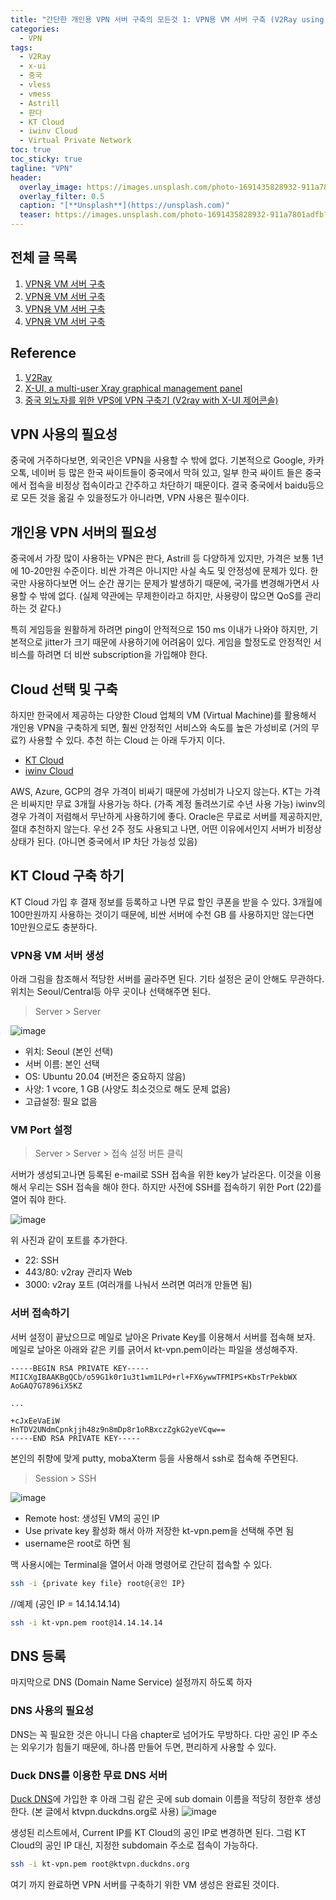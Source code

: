 ```yaml
---
title: "간단한 개인용 VPN 서버 구축의 모든것 1: VPN용 VM 서버 구축 (V2Ray using X-UI)"
categories:
  - VPN 
tags:
  - V2Ray
  - x-ui
  - 중국
  - vless
  - vmess
  - Astrill
  - 판다
  - KT Cloud
  - iwinv Cloud
  - Virtual Private Network
toc: true
toc_sticky: true
tagline: "VPN"
header:
  overlay_image: https://images.unsplash.com/photo-1691435828932-911a7801adfb?ixlib=rb-4.0.3&ixid=M3wxMjA3fDB8MHxwaG90by1wYWdlfHx8fGVufDB8fHx8fA%3D%3D&auto=format&fit=crop&w=3132&q=80
  overlay_filter: 0.5
  caption: "[**Unsplash**](https://unsplash.com)"
  teaser: https://images.unsplash.com/photo-1691435828932-911a7801adfb?ixlib=rb-4.0.3&ixid=M3wxMjA3fDB8MHxwaG90by1wYWdlfHx8fGVufDB8fHx8fA%3D%3D&auto=format&fit=crop&w=3132&q=80
---
```


## 전체 글 목록
1. [VPN용 VM 서버 구축](https://wakenhole.github.io/vpn/vpn_server_conf_0/)
2. [VPN용 VM 서버 구축](https://wakenhole.github.io/vpn/vpn_server_conf_1/)
3. [VPN용 VM 서버 구축](https://wakenhole.github.io/vpn/vpn_server_conf_2/)
4. [VPN용 VM 서버 구축](https://wakenhole.github.io/vpn/vpn_server_conf_3/)


## Reference
1. [V2Ray](https://www.v2ray.com/)
2. [X-UI, a multi-user Xray graphical management panel](https://seakfind.github.io/2021/10/10/X-UI/)
3. [중국 외노자를 위한 VPS에 VPN 구축기 (V2ray with X-UI 제어콘솔)](https://www.clien.net/service/board/lecture/17799473)

## VPN 사용의 필요성

중국에 거주하다보면, 외국인은 VPN을 사용할 수 밖에 없다. 
기본적으로 Google, 카카오톡, 네이버 등 많은 한국 싸이트들이 중국에서 막혀 있고, 
일부 한국 싸이트 들은 중국에서 접속을 비정상 접속이라고 간주하고 차단하기 때문이다. 
결국 중국에서 baidu등으로 모든 것을 옮길 수 있을정도가 아니라면, VPN 사용은 필수이다.

## 개인용 VPN 서버의 필요성

중국에서 가장 많이 사용하는 VPN은 판다, Astrill 등 다양하게 있지만, 가격은 보통 1년에 10-20만원 수준이다. 
비싼 가격은 아니지만 사실 속도 및 안정성에 문제가 있다. 
한국만 사용하다보면 어느 순간 끊기는 문제가 발생하기 때문에, 국가를 변경해가면서 사용할 수 밖에 없다. 
(실제 약관에는 무제한이라고 하지만, 사용량이 많으면 QoS를 관리하는 것 같다.)

특히 게임등을 원활하게 하려면 ping이 안적적으로 150 ms 이내가 나와야 하지만, 
기본적으로 jitter가 크기 때문에 사용하기에 어려움이 있다. 
게임을 할정도로 안정적인 서비스를 하려면 더 비싼 subscription을 가입해야 한다. 

## Cloud 선택 및 구축

하지만 한국에서 제공하는 다양한 Cloud 업체의 VM (Virtual Machine)를 활용해서 개인용 VPN을 구축하게 되면, 
훨씬 안정적인 서비스와 속도를 높은 가성비로 (거의 무료?) 사용할 수 있다.
추천 하는 Cloud 는 아래 두가지 이다. 
* [KT Cloud](https://cloud.kt.com/)
* [iwinv Cloud](https://www.iwinv.kr/)

AWS, Azure, GCP의 경우 가격이 비싸기 때문에 가성비가 나오지 않는다. 
KT는 가격은 비싸지만 무료 3개월 사용가능 하다. (가족 계정 돌려쓰기로 수년 사용 가능)
iwinv의 경우 가격이 저렴해서 무난하게 사용하기에 좋다. 
Oracle은 무료로 서버를 제공하지만, 절대 추천하지 않는다. 
우선 2주 정도 사용되고 나면, 어떤 이유에서인지 서버가 비정상상태가 된다. (아니면 중국에서 IP 차단 가능성 있음)

## KT Cloud 구축 하기 

KT Cloud 가입 후 결재 정보를 등록하고 나면 무료 할인 쿠폰을 받을 수 있다. 
3개월에 100만원까지 사용하는 것이기 때문에, 
비싼 서버에 수천 GB 를 사용하지만 않는다면 10만원으로도 충분하다.

### VPN용 VM 서버 생성
아래 그림을 참조해서 적당한 서버를 골라주면 된다. 
기타 설정은 굳이 안해도 무관하다. 
위치는 Seoul/Central등 아무 곳이나 선택해주면 된다. 

> Server > Server

![image](https://user-images.githubusercontent.com/2586880/270099105-810e87cd-ec40-42a8-b52b-1450a04f6f24.png)
* 위치: Seoul (본인 선택)
* 서버 이름: 본인 선택
* OS: Ubuntu 20.04 (버전은 중요하지 않음)
* 사양: 1 vcore, 1 GB (사양도 최소것으로 해도 문제 없음)
* 고급설정: 필요 없음  

### VM Port 설정
> Server > Server > 접속 설정 버튼 클릭

서버가 생성되고나면 등록된 e-mail로 SSH 접속을 위한 key가 날라온다.
이것을 이용해서 우리는 SSH 접속을 해야 한다. 하지만 사전에 SSH를 접속하기 위한 Port (22)를 열어 줘야 한다. 

![image](https://user-images.githubusercontent.com/2586880/270099944-35a61693-3482-49c2-9fab-30e7bf651f32.png)

위 사진과 같이 포트를 추가한다. 
* 22: SSH
* 443/80: v2ray 관리자 Web
* 3000: v2ray 포트 (여러개를 나눠서 쓰려면 여러개 만들면 됨)

### 서버 접속하기 

서버 설정이 끝났으므로 메일로 날아온 Private Key를 이용해서 서버를 접속해 보자. 
메일로 날아온 아래와 같은 키를 긁어서 kt-vpn.pem이라는 파일을 생성해주자. 

```
-----BEGIN RSA PRIVATE KEY-----
MIICXgIBAAKBgQCb/o59G1k0r1u3t1wm1LPd+rl+FX6ywwTFMIPS+KbsTrPekbWX
AoGAQ7G7896iX5KZ

...

+cJxEeVaEiW
HnTDV2UNdmCpnkjjh48z9n8mDp8r1oRBxczZgkG2yeVCqw==
-----END RSA PRIVATE KEY-----
```

본인의 취향에 맞게 putty, mobaXterm 등을 사용해서 ssh로 접속해 주면된다. 

> Session > SSH 

![image](https://user-images.githubusercontent.com/2586880/270100322-23a8b715-494a-48c5-a0a1-1625e68a7f67.png)
* Remote host: 생성된 VM의 공인 IP
* Use private key 활성화 해서 아까 저장한 kt-vpn.pem을 선택해 주면 됨
* username은 root로 하면 됨

맥 사용시에는 Terminal을 열어서 아래 명령어로 간단히 접속할 수 있다. 
```sh
ssh -i {private key file} root@{공인 IP}
```
//예제 (공인 IP = 14.14.14.14)
```sh
ssh -i kt-vpn.pem root@14.14.14.14
```

## DNS 등록

마지막으로 DNS (Domain Name Service) 설정까지 하도록 하자

### DNS 사용의 필요성

DNS는 꼭 필요한 것은 아니니 다음 chapter로 넘어가도 무방하다. 
다만 공인 IP 주소는 외우기가 힘들기 때문에, 하나쯤 만들어 두면, 편리하게 사용할 수 있다. 

### Duck DNS를 이용한 무료 DNS 서버 

[Duck DNS](https://www.duckdns.org/)에 가입한 후 아래 그림 같은 곳에 sub domain 이름을 적당히 정한후 생성한다. 
(본 글에서 ktvpn.duckdns.org로 사용)
![image](https://user-images.githubusercontent.com/2586880/270111450-0116b5c0-dc58-4f22-909e-c684271fab84.png)

생성된 리스트에서, Current IP를 KT Cloud의 공인 IP로 변경하면 된다. 
그럼 KT Cloud의 공인 IP 대신, 지정한 subdomain 주소로 접속이 가능하다.

```sh
ssh -i kt-vpn.pem root@ktvpn.duckdns.org
```

여기 까지 완료하면 VPN 서버를 구축하기 위한 VM 생성은 완료된 것이다. 
